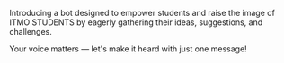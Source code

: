 Introducing a bot designed to empower students and raise the image of ITMO STUDENTS by eagerly gathering their ideas, suggestions, and challenges.

Your voice matters — let's make it heard with just one message!
